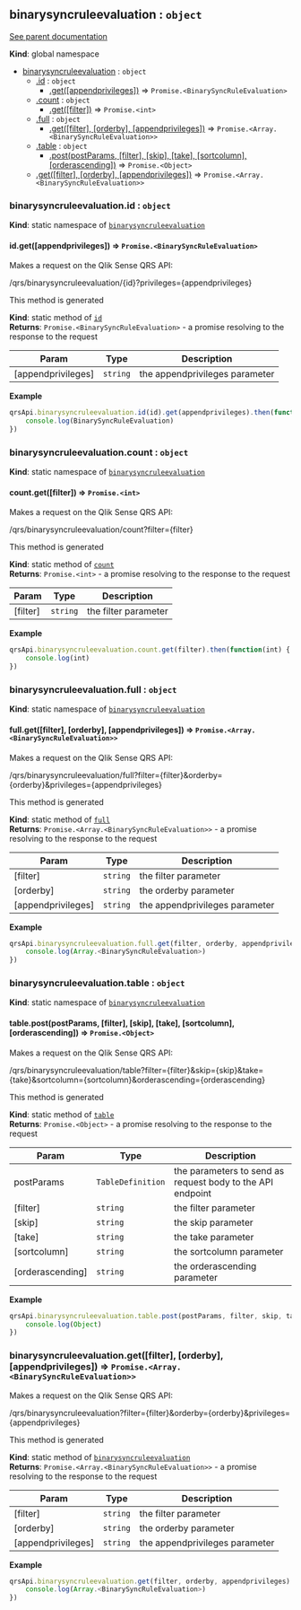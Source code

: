 <a name="binarysyncruleevaluation"></a>
## binarysyncruleevaluation : <code>object</code>
[See parent documentation](qrs.md)

**Kind**: global namespace  

* [binarysyncruleevaluation](#binarysyncruleevaluation) : <code>object</code>
  * [.id](#binarysyncruleevaluation.id) : <code>object</code>
    * [.get([appendprivileges])](#binarysyncruleevaluation.id.get) ⇒ <code>Promise.&lt;BinarySyncRuleEvaluation&gt;</code>
  * [.count](#binarysyncruleevaluation.count) : <code>object</code>
    * [.get([filter])](#binarysyncruleevaluation.count.get) ⇒ <code>Promise.&lt;int&gt;</code>
  * [.full](#binarysyncruleevaluation.full) : <code>object</code>
    * [.get([filter], [orderby], [appendprivileges])](#binarysyncruleevaluation.full.get) ⇒ <code>Promise.&lt;Array.&lt;BinarySyncRuleEvaluation&gt;&gt;</code>
  * [.table](#binarysyncruleevaluation.table) : <code>object</code>
    * [.post(postParams, [filter], [skip], [take], [sortcolumn], [orderascending])](#binarysyncruleevaluation.table.post) ⇒ <code>Promise.&lt;Object&gt;</code>
  * [.get([filter], [orderby], [appendprivileges])](#binarysyncruleevaluation.get) ⇒ <code>Promise.&lt;Array.&lt;BinarySyncRuleEvaluation&gt;&gt;</code>

<a name="binarysyncruleevaluation.id"></a>
### binarysyncruleevaluation.id : <code>object</code>
**Kind**: static namespace of <code>[binarysyncruleevaluation](#binarysyncruleevaluation)</code>  
<a name="binarysyncruleevaluation.id.get"></a>
#### id.get([appendprivileges]) ⇒ <code>Promise.&lt;BinarySyncRuleEvaluation&gt;</code>
Makes a request on the Qlik Sense QRS API:

/qrs/binarysyncruleevaluation/{id}?privileges={appendprivileges}

This method is generated

**Kind**: static method of <code>[id](#binarysyncruleevaluation.id)</code>  
**Returns**: <code>Promise.&lt;BinarySyncRuleEvaluation&gt;</code> - a promise resolving to the response to the request  

| Param | Type | Description |
| --- | --- | --- |
| [appendprivileges] | <code>string</code> | the appendprivileges parameter |

**Example**  
```javascript
qrsApi.binarysyncruleevaluation.id(id).get(appendprivileges).then(function(BinarySyncRuleEvaluation) {
	console.log(BinarySyncRuleEvaluation)
})
```
<a name="binarysyncruleevaluation.count"></a>
### binarysyncruleevaluation.count : <code>object</code>
**Kind**: static namespace of <code>[binarysyncruleevaluation](#binarysyncruleevaluation)</code>  
<a name="binarysyncruleevaluation.count.get"></a>
#### count.get([filter]) ⇒ <code>Promise.&lt;int&gt;</code>
Makes a request on the Qlik Sense QRS API:

/qrs/binarysyncruleevaluation/count?filter={filter}

This method is generated

**Kind**: static method of <code>[count](#binarysyncruleevaluation.count)</code>  
**Returns**: <code>Promise.&lt;int&gt;</code> - a promise resolving to the response to the request  

| Param | Type | Description |
| --- | --- | --- |
| [filter] | <code>string</code> | the filter parameter |

**Example**  
```javascript
qrsApi.binarysyncruleevaluation.count.get(filter).then(function(int) {
	console.log(int)
})
```
<a name="binarysyncruleevaluation.full"></a>
### binarysyncruleevaluation.full : <code>object</code>
**Kind**: static namespace of <code>[binarysyncruleevaluation](#binarysyncruleevaluation)</code>  
<a name="binarysyncruleevaluation.full.get"></a>
#### full.get([filter], [orderby], [appendprivileges]) ⇒ <code>Promise.&lt;Array.&lt;BinarySyncRuleEvaluation&gt;&gt;</code>
Makes a request on the Qlik Sense QRS API:

/qrs/binarysyncruleevaluation/full?filter={filter}&orderby={orderby}&privileges={appendprivileges}

This method is generated

**Kind**: static method of <code>[full](#binarysyncruleevaluation.full)</code>  
**Returns**: <code>Promise.&lt;Array.&lt;BinarySyncRuleEvaluation&gt;&gt;</code> - a promise resolving to the response to the request  

| Param | Type | Description |
| --- | --- | --- |
| [filter] | <code>string</code> | the filter parameter |
| [orderby] | <code>string</code> | the orderby parameter |
| [appendprivileges] | <code>string</code> | the appendprivileges parameter |

**Example**  
```javascript
qrsApi.binarysyncruleevaluation.full.get(filter, orderby, appendprivileges).then(function(Array.<BinarySyncRuleEvaluation>) {
	console.log(Array.<BinarySyncRuleEvaluation>)
})
```
<a name="binarysyncruleevaluation.table"></a>
### binarysyncruleevaluation.table : <code>object</code>
**Kind**: static namespace of <code>[binarysyncruleevaluation](#binarysyncruleevaluation)</code>  
<a name="binarysyncruleevaluation.table.post"></a>
#### table.post(postParams, [filter], [skip], [take], [sortcolumn], [orderascending]) ⇒ <code>Promise.&lt;Object&gt;</code>
Makes a request on the Qlik Sense QRS API:

/qrs/binarysyncruleevaluation/table?filter={filter}&skip={skip}&take={take}&sortcolumn={sortcolumn}&orderascending={orderascending}

This method is generated

**Kind**: static method of <code>[table](#binarysyncruleevaluation.table)</code>  
**Returns**: <code>Promise.&lt;Object&gt;</code> - a promise resolving to the response to the request  

| Param | Type | Description |
| --- | --- | --- |
| postParams | <code>TableDefinition</code> | the parameters to send as request body to the API endpoint |
| [filter] | <code>string</code> | the filter parameter |
| [skip] | <code>string</code> | the skip parameter |
| [take] | <code>string</code> | the take parameter |
| [sortcolumn] | <code>string</code> | the sortcolumn parameter |
| [orderascending] | <code>string</code> | the orderascending parameter |

**Example**  
```javascript
qrsApi.binarysyncruleevaluation.table.post(postParams, filter, skip, take, sortcolumn, orderascending).then(function(Object) {
	console.log(Object)
})
```
<a name="binarysyncruleevaluation.get"></a>
### binarysyncruleevaluation.get([filter], [orderby], [appendprivileges]) ⇒ <code>Promise.&lt;Array.&lt;BinarySyncRuleEvaluation&gt;&gt;</code>
Makes a request on the Qlik Sense QRS API:

/qrs/binarysyncruleevaluation?filter={filter}&orderby={orderby}&privileges={appendprivileges}

This method is generated

**Kind**: static method of <code>[binarysyncruleevaluation](#binarysyncruleevaluation)</code>  
**Returns**: <code>Promise.&lt;Array.&lt;BinarySyncRuleEvaluation&gt;&gt;</code> - a promise resolving to the response to the request  

| Param | Type | Description |
| --- | --- | --- |
| [filter] | <code>string</code> | the filter parameter |
| [orderby] | <code>string</code> | the orderby parameter |
| [appendprivileges] | <code>string</code> | the appendprivileges parameter |

**Example**  
```javascript
qrsApi.binarysyncruleevaluation.get(filter, orderby, appendprivileges).then(function(Array.<BinarySyncRuleEvaluation>) {
	console.log(Array.<BinarySyncRuleEvaluation>)
})
```
